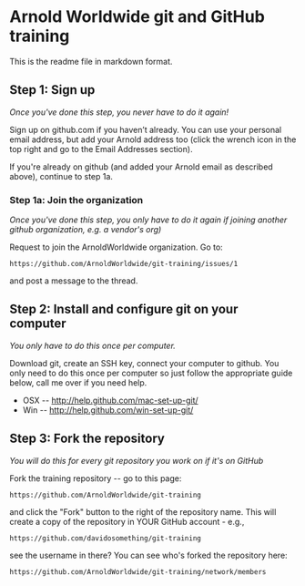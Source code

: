 Arnold Worldwide git and GitHub training
========================================

This is the readme file in markdown format.

## Step 1: Sign up ##
*Once you've done this step, you never have to do it again!*

Sign up on github.com if you haven’t already. You can use your personal
email address, but add your Arnold address too (click the wrench icon in
the top right and go to the Email Addresses section).

If you're already on github (and added your Arnold email as described above),
continue to step 1a.

### Step 1a: Join the organization ###
*Once you've done this step, you only have to do it again if joining another
github organization, e.g. a vendor's org)*

Request to join the ArnoldWorldwide organization.
Go to:

    https://github.com/ArnoldWorldwide/git-training/issues/1

and post a message to the thread.

## Step 2: Install and configure git on your computer ##
*You only have to do this once per computer.*

Download git, create an SSH key, connect your computer to github. You only
need to do this once per computer so just follow the appropriate guide
below, call me over if you need help.

* OSX -- http://help.github.com/mac-set-up-git/
* Win -- http://help.github.com/win-set-up-git/

## Step 3: Fork the repository ##
*You will do this for every git repository you work on if it's on GitHub*

Fork the training repository -- go to this page:

    https://github.com/ArnoldWorldwide/git-training

and click the "Fork" button to the right of the repository name.
This will create a copy of the repository in YOUR GitHub account - e.g.,

    https://github.com/davidosomething/git-training

see the username in there?
You can see who's forked the repository here:

    https://github.com/ArnoldWorldwide/git-training/network/members
